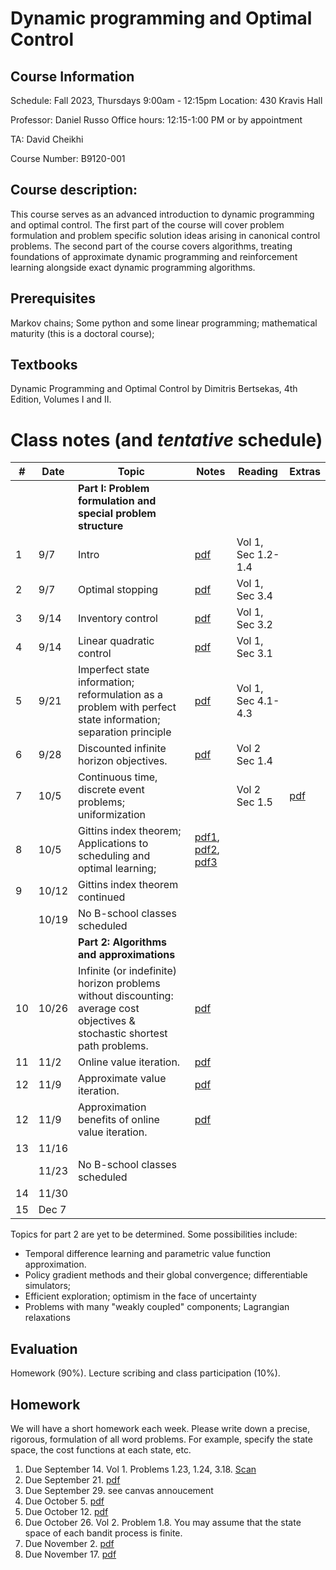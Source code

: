  # Dynamic programming and Optimal Control  

## Course Information
Schedule: Fall 2023, Thursdays 9:00am - 12:15pm
Location: 430 Kravis Hall

Professor: Daniel Russo
Office hours: 12:15-1:00 PM or by appointment 

TA: David Cheikhi

Course Number: B9120-001

## Course description:

This course serves as an advanced introduction to dynamic programming and optimal control. The first part of the course will cover  problem formulation and problem specific solution ideas arising in canonical control problems. The second part of the course covers algorithms, treating foundations of approximate dynamic programming and reinforcement learning alongside exact dynamic programming algorithms. 

## Prerequisites
Markov chains; Some python and some linear programming; mathematical maturity (this is a doctoral course); 

## Textbooks
Dynamic Programming and Optimal Control by Dimitris Bertsekas, 4th Edition, Volumes I and II. 



# Class notes (and *tentative* schedule) 

| # | Date  | Topic  | Notes| Reading| Extras| 
|-|-|-|-|-|-|
| | | **Part I: Problem formulation and special problem structure** |  |  |
| 1 | 9/7 | Intro  | [pdf](Notes/1A-Intro.pdf)   |  Vol 1, Sec 1.2-1.4
| 2 | 9/7 | Optimal stopping  | [pdf](Notes/1B-Optimal-Stopping.pdf)  | Vol 1, Sec 3.4  | | 
| 3 | 9/14 | Inventory control  | [pdf](Notes/2A-Inventory-Control.pdf)  | Vol 1, Sec 3.2  |  
| 4 | 9/14 | Linear quadratic control  | [pdf](Notes/2B-Linear-Quadratic-Control.pdf) | Vol 1, Sec 3.1  |  
| 5 | 9/21| Imperfect state information; reformulation as a problem with perfect state information; separation principle  | [pdf](Notes/3-Partial-Observability.pdf) |  Vol 1, Sec 4.1-4.3
|6 | 9/28| Discounted infinite horizon objectives. |  [pdf](Notes/4-discounting.pdf) | Vol 2 Sec 1.4
|7 | 10/5| Continuous time, discrete event problems; uniformization| |Vol 2 Sec 1.5 | [pdf](Notes/5A-Continuous-Time-Discrete-Event.pdf)
|8|  10/5| Gittins index theorem; Applications to scheduling and optimal learning; | [pdf1](Notes/5B-Gittins.pdf), [pdf2](Notes/5B-priority-policies.pdf), [pdf3](Notes/5B-Tsitsiklis-short-proof.pdf)| 
|9|  10/12| Gittins index theorem continued|   | 
| | 10/19| No B-school classes scheduled|  | | 
| | | **Part 2: Algorithms and approximations** |  |  |
|10| 10/26| Infinite (or indefinite) horizon problems without discounting: average cost objectives & stochastic shortest path problems. | [pdf](Notes/7A-IndefiniteHorizon.pdf)
|11| 11/2 |   Online value iteration. | [pdf](Notes/8-RTDP.pdf) | |
|12| 11/9 |  Approximate value iteration. | [pdf](Notes/9A-ApproximateVI.pdf) | |
|12| 11/9 |  Approximation benefits of online value iteration. | [pdf](Notes/9B-Approximate-RTDP.pdf) | |
|13| 11/16 |  
| | 11/23|  No B-school classes scheduled |  | 
|14| 11/30 | 
|15| Dec 7| 

Topics for part 2 are yet to be determined. Some possibilities include:

- Temporal difference learning and parametric value function approximation. 
- Policy gradient methods and their global convergence; differentiable simulators; 
- Efficient exploration; optimism in the face of uncertainty
-  Problems with many "weakly coupled" components;  Lagrangian relaxations


## Evaluation
Homework (90%). Lecture scribing and class participation (10%). 

## Homework 
We will have a short homework each week. Please write down a precise, rigorous, formulation of all word problems. For example, specify the state space, the cost functions at each state, etc. 

1. Due September 14. Vol 1. Problems 1.23, 1.24, 3.18. [Scan](HW/hw1_scan.pdf)
2. Due September 21. [pdf](HW/hw2.pdf)
3. Due September 29. see canvas annoucement
4. Due October 5. [pdf](HW/hw4.pdf)
5. Due October 12. [pdf](HW/hw5.pdf)
6. Due October 26. Vol 2. Problem 1.8. You may assume that the state space of each bandit process is finite. 
7. Due November 2. [pdf](HW/hw7.pdf)
8. Due November 17. [pdf](HW/hw8.pdf)





